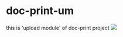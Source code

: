 # doc-print-um
this is 'upload module' of doc-print project
<img src="https://i.ibb.co/1YG3gfxX/Screenshot-20250712-104827-Chrome.jpg">
